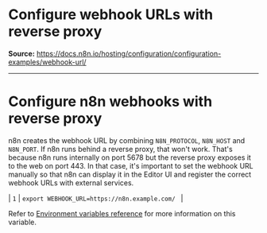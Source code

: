 # Configure webhook URLs with reverse proxy

**Source:** https://docs.n8n.io/hosting/configuration/configuration-examples/webhook-url/

---

# Configure n8n webhooks with reverse proxy

n8n creates the webhook URL by combining `N8N_PROTOCOL`, `N8N_HOST` and `N8N_PORT`. If n8n runs behind a reverse proxy, that won't work. That's because n8n runs internally on port 5678 but the reverse proxy exposes it to the web on port 443. In that case, it's important to set the webhook URL manually so that n8n can display it in the Editor UI and register the correct webhook URLs with external services.

| ``` 1 ``` | ``` export WEBHOOK_URL=https://n8n.example.com/  ``` |

Refer to [Environment variables reference](../../environment-variables/endpoints/) for more information on this variable.
